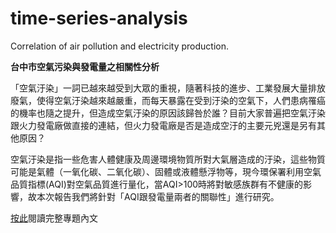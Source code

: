 # time-series-analysis
Correlation of air pollution and electricity production.

**台中市空氣污染與發電量之相關性分析**

「空氣汙染」一詞已越來越受到大眾的重視，隨著科技的進步、工業發展大量排放廢氣，使得空氣汙染越來越嚴重，而每天暴露在受到汙染的空氣下，人們患病罹癌的機率也隨之提升，但造成空氣汙染的原因該歸咎於誰？目前大家普遍把空氣汙染跟火力發電廠做直接的連結，但火力發電廠是否是造成空汙的主要元兇還是另有其他原因？

空氣汙染是指一些危害人體健康及周邊環境物質所對大氣層造成的汙染，這些物質可能是氣體（一氧化碳、二氧化碳）、固體或液體懸浮物等，現今環保署利用空氣品質指標(AQI)對空氣品質進行量化，當AQI>100時將對敏感族群有不健康的影響，故本次報告我們將針對「AQI跟發電量兩者的關聯性」進行研究。

[按此](https://github.com/jennyliucl/time-series-analysis/blob/main/presentation/台中市空氣污染與發電量之相關性分析.pdf)閱讀完整專題內文
